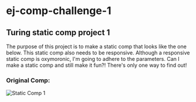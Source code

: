 # ej-comp-challenge-1
## Turing static comp project 1

The purpose of this project is to make a static comp that looks like the one below.
This static comp also needs to be responsive.
Although a responsive static comp is oxymoronic, I'm going to adhere to the parameters.
Can I make a static comp and still make it fun?! There's only one way to find out!

### Original Comp:
![Static Comp 1](http://frontend.turing.io/assets/images/static-comp-challenge-1.jpg)
